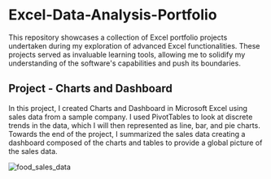 # Excel-Data-Analysis-Portfolio
This repository showcases a collection of Excel portfolio projects undertaken during my exploration of advanced Excel functionalities. These projects served as invaluable learning tools, allowing me to solidify my understanding of the software's capabilities and push its boundaries.

## Project - Charts and Dashboard

In this project, I created Charts and Dashboard in Microsoft Excel using sales data from a sample company. 
I used PivotTables to look at discrete trends in the data, which I will then represented as line, bar, and pie charts. 
Towards the end of the project, I summarized the sales data creating a dashboard composed of the charts and tables to provide a global picture of the sales data.

![food_sales_data](https://github.com/user-attachments/assets/c3c91b75-f4c4-4215-bfd0-4c9bf1e0fe52)

